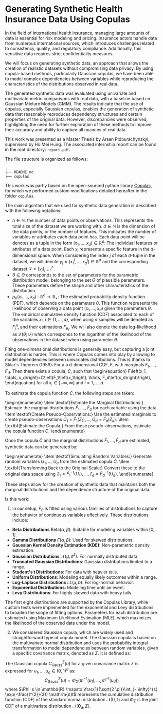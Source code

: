 # Generating Synthetic Health Insurance Data Using Copulas

In the field of international health insurance, managing large amounts of data is essential for risk modeling and pricing. Insurance actors handle data from numerous international sources, which introduces challenges related to consistency, quality, and regulatory compliance. Additionally, this sensitive data requires strict confidentiality measures.

We will focus on generating synthetic data, an approach that allows the creation of realistic datasets without compromising data privacy. By using copula-based methods, particularly Gaussian copulas, we have been able to model complex dependencies between variables while reproducing the characteristics of the distributions observed in real data.

The generated synthetic data was evaluated using univariate and multivariate metric comparisons with real data, with a baseline based on Gaussian Mixture Models (GMM). The results indicate that the use of copulas, especially Gaussian copulas, enables the generation of synthetic data that reasonably reproduces dependency structures and certain properties of the original data. However, discrepancies were observed, highlighting the need for further exploration of these methods to improve their accuracy and ability to capture all nuances of real data.

This work was presented as a Master Thesis by Arsen Pidburachynskyi, supervised by Ho Mei Hung. The associated internship report can be found in the root directory: `report.pdf`.

The file structure is organized as follows:
```
.
├── README.md
├── copulas
```

This work was partly based on the open-sourced python library [Copulas](https://pypi.org/project/copulas/), for which we performed custom modifications detailed hereafter in the folder ```copulas```.

The main algorithm that we used for synthetic data generation is described with the following notations:

* $n \in \mathbb{N}$: the number of data points or observations. This represents the total size of the dataset we are working with. $d \in \mathbb{N}$ is the dimension of the data points, or the number of features. This indicates the number of variables or attributes each data point has. Each data point will be denotes as a tuple in the form $(x_1, \ldots, x_d) \in \mathbb{R}^{d}$: The individual features or attributes of a data point. Each $x_i$ represents a specific feature in the $d$-dimensional space. When considering the index $j$ of each $d$-tuple in the dataset, we will denote $y_j = (x_1^j, \ldots, x_d^j) \in \mathbb{R}^{d}$ and the corresponding dataset $\mathscr{D} = \{ y_j \}_{j=1}^{n}$.
* $\theta \in \Theta$ corresponds to the set of parameters for the parametric distribution model, belonging to the set $\Theta$ of plausible parameters. These parameters define the shape and other characteristics of the distribution.
* $p_\theta(x_1, \ldots, x_d): \mathbb{R}^{d} \rightarrow \mathbb{R}_{+}$: The estimated probability density function (PDF), which depends on the parameters $\theta$. This function represents the likelihood of observing a data point $(x_1, \ldots, x_d)$ given the parameters $\theta$. The empirical cumulative density function (CDF) associated to each of the variables $x_i$, $i \in \{1,\ldots,d\}$, when using $n$ samples will be denoted as $F_{i}^n$, and their estimations $F_{\theta_i}$. We will also denote the data log-likelihood as $\mathscr{L}(\theta ; \mathscr{D})$ which corresponds to the logarithm of the likelihood of the observations in the dataset when using parameter $\theta$. 

Fiting one-dimensional distributions is generally easy, but capturing a joint distribution is harder. This is where Copulas comes into play by allowing to model dependencies between univariates distributions. This is thanks to Sklar's Theorem (1959): For a a d-dimensional CDF, $F$, with marginals $F_1, \ldots, F_d$. Then there exists a copula, $C$, such that
\begin{equation}
F\left(x_1, \ldots, x_d\right)=C\left(F_1\left(x_1\right), \ldots, F_d\left(x_d\right)\right),    
\end{equation}
for all $x_i \in[-\infty, \infty]$ and $i=1, \ldots, d$.

To estimate the copula function $C$, the following steps are taken:

\begin{enumerate}
    \item \textbf{Estimate the Marginal Distributions:} Estimate the marginal distributions $\hat{F}_1, \ldots, \hat{F}_d$ for each variable using the data.
    \item \textbf{Create Pseudo-Observations:} Use the estimated marginals to create pseudo-observations $\hat{U}_1 = \hat{F}_1(Z_1), \ldots, \hat{U}_d = \hat{F}_d(Z_d)$.
    \item \textbf{Estimate the Copula:} From these pseudo-observations, estimate the copula function $C$.
\end{enumerate}

Once the copula $\hat{C}$ and the marginal distributions $\hat{F}_1, \ldots, \hat{F}_d$ are estimated, synthetic data can be generated by:

\begin{enumerate}
    \item \textbf{Simulating Random Variables:} Generate random variables $U_1, \ldots, U_d$ from the estimated copula $\hat{C}$.
    \item \textbf{Transforming Back to the Original Scale:} Convert these to the original data space using $Z_1 = \hat{F}_1^{-1}(U_1), \ldots, Z_d = \hat{F}_d^{-1}(U_d)$.
\end{enumerate}

These steps allow for the creation of synthetic data that maintains both the marginal distributions and the dependence structure of the original data.

Is this work:

1. In our setup, $F_{\theta}$ is fitted using various families of distributions to capture the behavior of continuous variables effectively. These distributions include:

* **Beta Distributions** $\mathrm{Beta}(\alpha,\beta)$: Suitable for modeling variables within [0, 1].
* **Gamma Distributions** $\Gamma(\alpha, \beta)$: Used for skewed distributions.
* **Gaussian Kernel Density Estimation (KDE)**: Non-parametric density estimation.
* **Gaussian Distributions** $\mathcal{N}(\mu,\sigma^2)$: For normally distributed data.
* **Truncated Gaussian Distributions**: Gaussian distributions limited to a range.
* **Student's t Distributions**: For data with heavier tails.
* **Uniform Distributions**: Modeling equally likely outcomes within a range.
* **Log-Laplace Distributions** $LL(\mu,b)$: For log-normal behavior.
* **Exponential Distributions**: Modeling time until an event.
* **Levy Distributions**: For highly skewed data with heavy tails.

The first eight distributions are supported by the Copulas Library, while custom tests were implemented for the exponential and Levy distributions to broaden the scope of fitting options. Parameters for each distribution are estimated using Maximum Likelihood Estimation (MLE), which maximizes the likelihood of the observed data under the model.

2. We considered Gaussian copula, which are widely used and straightforward type of copula model. The Gaussian copula is based on the multivariate normal distribution and uses the probability integral transformation to model dependencies between random variables, given a specific covariance matrix, denoted as $\Sigma$. It is defined as:

The Gaussian copula $C_{\text{Gauss}}^{\Sigma}(u)$ for a given covariance matrix $\Sigma$ is expressed for $u_1,\dots,u_d \in (0,1)^d$ as:
$$
C_{\text{Gauss}}^{\Sigma}(u) = \Phi_{\Sigma}\left(\Phi^{-1}(u_1), \ldots, \Phi^{-1}(u_d)\right)
$$
where $\Phi: s \in \mathbb{R} \mapsto \frac{1}{\sqrt{2 \pi}}\int_{- \infty}^{s} \exp(-\frac{t^{2}}{2}) \mathrm{d}t$ represents the cumulative distribution function (CDF) of the standard normal distribution $\mathcal{N}(0,1)$ and $\Phi_{\Sigma}$ is the joint CDF of a multivariate distribution $\mathcal{N}(\mathbf{0}_d,\Sigma)$.